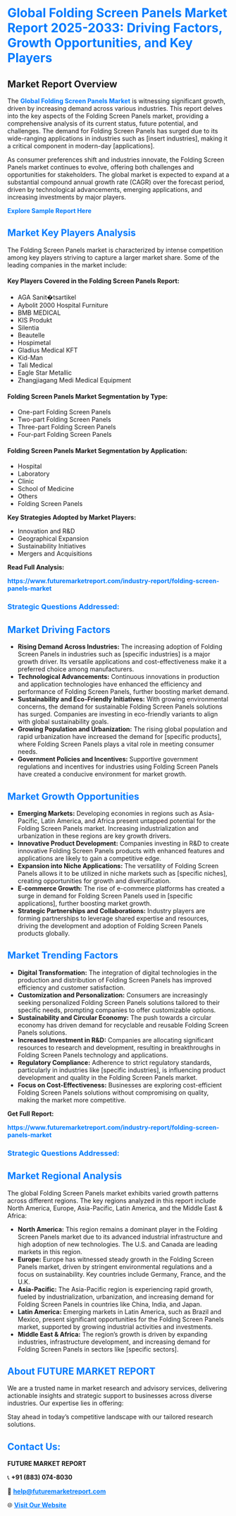 <h1 style="color: #007BFF;">Global Folding Screen Panels Market Report 2025-2033: Driving Factors, Growth Opportunities, and Key Players</h1>

<section id="overview">
<h2>Market Report Overview</h2>
<p>The <a href="https://www.futuremarketreport.com/industry-report/folding-screen-panels-market" style="color: #007BFF; text-decoration: none;"><strong>Global Folding Screen Panels Market</strong></a> is witnessing significant growth, driven by increasing demand across various industries. This report delves into the key aspects of the Folding Screen Panels market, providing a comprehensive analysis of its current status, future potential, and challenges. The demand for Folding Screen Panels has surged due to its wide-ranging applications in industries such as [insert industries], making it a critical component in modern-day [applications].</p>
<p>As consumer preferences shift and industries innovate, the Folding Screen Panels market continues to evolve, offering both challenges and opportunities for stakeholders. The global market is expected to expand at a substantial compound annual growth rate (CAGR) over the forecast period, driven by technological advancements, emerging applications, and increasing investments by major players.</p>
</section>

<section id="overview">
<p><a href="https://www.futuremarketreport.com/request-sample/reportId=124129" style="color: #007BFF; text-decoration: none;"><strong>Explore Sample Report Here</strong></a></p>
</section>

<section id="key-players">
<h2 style="color: #007BFF;">Market Key Players Analysis</h2>
<p>The Folding Screen Panels market is characterized by intense competition among key players striving to capture a larger market share. Some of the leading companies in the market include:</p>
<h4>Key Players Covered in the Folding Screen Panels Report:</h4>
<ul><li>AGA Sanit�tsartikel</li><li>Aybolit 2000 Hospital Furniture</li><li>BMB MEDICAL</li><li>KIS Produkt</li><li>Silentia</li><li>Beautelle</li><li>Hospimetal</li><li>Gladius Medical KFT</li><li>Kid-Man</li><li>Tali Medical</li><li>Eagle Star Metallic</li><li>Zhangjiagang Medi Medical Equipment</li></ul>
<h4>Folding Screen Panels Market Segmentation by Type:</h4>
<ul><li>One-part Folding Screen Panels</li><li>Two-part Folding Screen Panels</li><li>Three-part Folding Screen Panels</li><li>Four-part Folding Screen Panels</li></ul>

<h4>Folding Screen Panels Market Segmentation by Application:</h4>
<ul><li>Hospital</li><li>Laboratory</li><li>Clinic</li><li>School of Medicine</li><li>Others</li><li>Folding Screen Panels</li></ul>
<p><strong>Key Strategies Adopted by Market Players:</strong></p>
<ul>
<li>Innovation and R&D</li>
<li>Geographical Expansion</li>
<li>Sustainability Initiatives</li>
<li>Mergers and Acquisitions</li>
</ul>
</section>

<section>
<p><strong>Read Full Analysis: </strong></p><a href="https://www.futuremarketreport.com/industry-report/folding-screen-panels-market" style="color: #007BFF; text-decoration: none;"><strong>https://www.futuremarketreport.com/industry-report/folding-screen-panels-market</strong></a>
<h3 style="color: #007BFF;">Strategic Questions Addressed:</h3>
</section>

<section id="driving-factors">
<h2 style="color: #007BFF;">Market Driving Factors</h2>
<ul>
<li><strong>Rising Demand Across Industries:</strong> The increasing adoption of Folding Screen Panels in industries such as [specific industries] is a major growth driver. Its versatile applications and cost-effectiveness make it a preferred choice among manufacturers.</li>
<li><strong>Technological Advancements:</strong> Continuous innovations in production and application technologies have enhanced the efficiency and performance of Folding Screen Panels, further boosting market demand.</li>
<li><strong>Sustainability and Eco-Friendly Initiatives:</strong> With growing environmental concerns, the demand for sustainable Folding Screen Panels solutions has surged. Companies are investing in eco-friendly variants to align with global sustainability goals.</li>
<li><strong>Growing Population and Urbanization:</strong> The rising global population and rapid urbanization have increased the demand for [specific products], where Folding Screen Panels plays a vital role in meeting consumer needs.</li>
<li><strong>Government Policies and Incentives:</strong> Supportive government regulations and incentives for industries using Folding Screen Panels have created a conducive environment for market growth.</li>
</ul>
</section>

<section id="growth-opportunities">
<h2 style="color: #007BFF;">Market Growth Opportunities</h2>
<ul>
<li><strong>Emerging Markets:</strong> Developing economies in regions such as Asia-Pacific, Latin America, and Africa present untapped potential for the Folding Screen Panels market. Increasing industrialization and urbanization in these regions are key growth drivers.</li>
<li><strong>Innovative Product Development:</strong> Companies investing in R&D to create innovative Folding Screen Panels products with enhanced features and applications are likely to gain a competitive edge.</li>
<li><strong>Expansion into Niche Applications:</strong> The versatility of Folding Screen Panels allows it to be utilized in niche markets such as [specific niches], creating opportunities for growth and diversification.</li>
<li><strong>E-commerce Growth:</strong> The rise of e-commerce platforms has created a surge in demand for Folding Screen Panels used in [specific applications], further boosting market growth.</li>
<li><strong>Strategic Partnerships and Collaborations:</strong> Industry players are forming partnerships to leverage shared expertise and resources, driving the development and adoption of Folding Screen Panels products globally.</li>
</ul>
</section>

<section id="trending-factors">
<h2 style="color: #007BFF;">Market Trending Factors</h2>
<ul>
<li><strong>Digital Transformation:</strong> The integration of digital technologies in the production and distribution of Folding Screen Panels has improved efficiency and customer satisfaction.</li>
<li><strong>Customization and Personalization:</strong> Consumers are increasingly seeking personalized Folding Screen Panels solutions tailored to their specific needs, prompting companies to offer customizable options.</li>
<li><strong>Sustainability and Circular Economy:</strong> The push towards a circular economy has driven demand for recyclable and reusable Folding Screen Panels solutions.</li>
<li><strong>Increased Investment in R&D:</strong> Companies are allocating significant resources to research and development, resulting in breakthroughs in Folding Screen Panels technology and applications.</li>
<li><strong>Regulatory Compliance:</strong> Adherence to strict regulatory standards, particularly in industries like [specific industries], is influencing product development and quality in the Folding Screen Panels market.</li>
<li><strong>Focus on Cost-Effectiveness:</strong> Businesses are exploring cost-efficient Folding Screen Panels solutions without compromising on quality, making the market more competitive.</li>
</ul>
</section>

<section>
<p><strong>Get Full Report: </strong></p><a href="https://www.futuremarketreport.com/industry-report/folding-screen-panels-market" style="color: #007BFF; text-decoration: none;"><strong>https://www.futuremarketreport.com/industry-report/folding-screen-panels-market</strong></a>
<h3 style="color: #007BFF;">Strategic Questions Addressed:</h3>
</section>


<section id="regional-analysis">
<h2 style="color: #007BFF;">Market Regional Analysis</h2>
<p>The global Folding Screen Panels market exhibits varied growth patterns across different regions. The key regions analyzed in this report include North America, Europe, Asia-Pacific, Latin America, and the Middle East & Africa:</p>
<ul>
<li><strong>North America:</strong> This region remains a dominant player in the Folding Screen Panels market due to its advanced industrial infrastructure and high adoption of new technologies. The U.S. and Canada are leading markets in this region.</li>
<li><strong>Europe:</strong> Europe has witnessed steady growth in the Folding Screen Panels market, driven by stringent environmental regulations and a focus on sustainability. Key countries include Germany, France, and the U.K.</li>
<li><strong>Asia-Pacific:</strong> The Asia-Pacific region is experiencing rapid growth, fueled by industrialization, urbanization, and increasing demand for Folding Screen Panels in countries like China, India, and Japan.</li>
<li><strong>Latin America:</strong> Emerging markets in Latin America, such as Brazil and Mexico, present significant opportunities for the Folding Screen Panels market, supported by growing industrial activities and investments.</li>
<li><strong>Middle East & Africa:</strong> The region’s growth is driven by expanding industries, infrastructure development, and increasing demand for Folding Screen Panels in sectors like [specific sectors].</li>
</ul>
</section>

<footer>
<h2 style="color: #007BFF;">About FUTURE MARKET REPORT</h2>
<p>We are a trusted name in market research and advisory services, delivering actionable insights and strategic support to businesses across diverse industries. Our expertise lies in offering:</p>

<p>Stay ahead in today’s competitive landscape with our tailored research solutions.</p>

<h2 style="color: #007BFF;">Contact Us:</h2>
<p><strong>FUTURE MARKET REPORT</strong></p>
<p>📞 <strong>+91 (883) 074-8030</strong></p>
<p>📧 <strong><a href="mailto:help@futuremarketreport.com" style="color: #007BFF;">help@futuremarketreport.com</a></strong></p>
<p>🌐 <strong><a href="https://www.futuremarketreport.com/" style="color: #007BFF;">Visit Our Website</a></strong></p>
</footer>